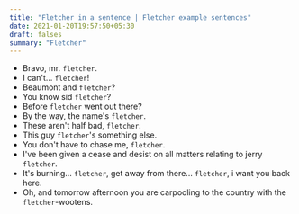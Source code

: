 ```yaml
---
title: "Fletcher in a sentence | Fletcher example sentences"
date: 2021-01-20T19:57:50+05:30
draft: falses
summary: "Fletcher"
---
```

- Bravo, mr. `fletcher`.
- I can't... `fletcher`!
- Beaumont and `fletcher`?
- You know sid `fletcher`?
- Before `fletcher` went out there?
- By the way, the name's `fletcher`.
- These aren't half bad, `fletcher`.
- This guy `fletcher`'s something else.
- You don't have to chase me, `fletcher`.
- I've been given a cease and desist on all matters relating to jerry `fletcher`.
- It's burning... `fletcher`, get away from there... `fletcher`, i want you back here.
- Oh, and tomorrow afternoon you are carpooling to the country with the `fletcher`-wootens.
                 
